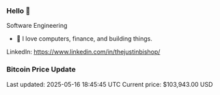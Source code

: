 ### Hello 🤙  

Software Engineering

- 🔭 I love computers, finance, and building things.
  
LinkedIn: https://www.linkedin.com/in/thejustinbishop/  


















































































































































































### Bitcoin Price Update
Last updated: 2025-05-16 18:45:45 UTC
Current price: $103,943.00 USD
